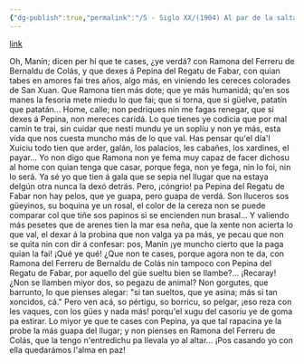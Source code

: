 ```yaml
---
{"dg-publish":true,"permalink":"/5 - Siglo XX/(1904) Al par de la saltadera/","tags":["#Siglo_19","central","Marcos_del_Torniello","escrito","Avilés","a1905","periódico","poema"]}
---
```


[link](https://prensahistorica.mcu.es/i18n/catalogo_imagenes/grupo.do?path=1004563494)

Oh, Manín; dicen per hí
que te cases, ¿ye verdá?
con Ramona del Ferreru
de Bernaldu de Colás,
y que dexes á Pepina
del Regatu de Fabar,
con quian tabes en amores
fai tres años, algo más,
en viniendo les cereces
colorades de San Xuan.
Que Ramona tien más dote;
que ye más humanidá;
qu'en sos manes la fesoria
mete miedu lo que fai;
que si torna, que si güelve,
patatín que patatán...
Home, calle; non pedriques
nin me fagas renegar,
que si dexes á Pepina,
non mereces caridá.
Lo que tienes ye codicia
que por mal camín te trai,
sin cuidar que nesti mundu
ye un soplíu y non ye más,
esta vida que nos cuesta
muncho más de lo que val.
Has pensar qu'el día'l Xuiciu
todo tien que arder, galán,
los palacios, les cabañes,
los xardines, el payar...
Yo non digo que Ramona
non ye fema muy capaz
de facer dichosu al home
con quian tenga que casar,
porque fega, non ye fega,
nin lo foi, nin lo será.
Ya sé yo que tien á gala
que se sepia nel llugar
que na estaya delgún otra
nunca la dexó detrás.
Pero, ¡cóngrio! pa Pepina
del Regatu de Fabar
non hay pelos, que ye guapa,
pero guapa de verdá.
Son lluceros sos güeyinos,
su boquina ye un rosal,
el color de la cereza
non se puede comparar
col que tiñe sos papinos
si se encienden nun brasal...
Y valiendo más pesetes
que de arenes tien la mar
esa neña, que la xente
non acierta lo que val,
el dexar á la probina
que non valga ya pa más,
ye pecau que non se quita
nin con dir á confesar:
pos, Manín ¡ye muncho cierto
que la paga quian la fai!
¡Qué ye qué! ¿Que non te cases,
porque agora non te da,
con Ramona del Ferreru 
de Bernaldu de Colás
nin tampoco con Pepina
del Regatu de Fabar,
por aquello del güe sueltu
bien se llambe?... ¡Recaray!
¿Non se llamben miyor dos,
so pegazu de animal?
Non gorgutes, que barrunto,
lo que pienses alegar:
"si tan sueltos, que ye asina;
más si tan xoncidos, cá."
Pero ven acá, so pértigu,
so borricu, so pelgar,
¡eso reza con les vaques,
con los gües y nada más!
porqu'el xugu del casoriu
ye de goma pa estirar.
Lo miyor ye que te cases
con Pepina, ya que tal
rapacina ye la probe
la más guapa del llugar;
y non pienses en Ramona
del Ferreru de Colás,
que la tengo n'entredichu
pa llevala yo al altar...
¡Pos casando yo con ella
quedarámos l'alma en paz!